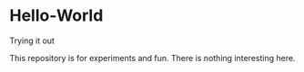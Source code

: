 Hello-World
===========

Trying it out

This repository is for experiments and fun.
There is nothing interesting here.

